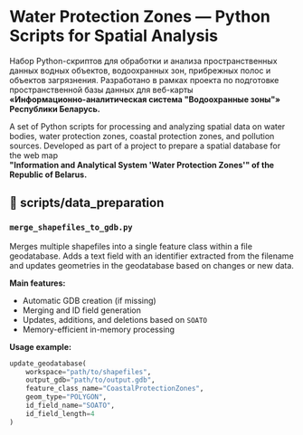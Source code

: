 # Water Protection Zones — Python Scripts for Spatial Analysis

Набор Python-скриптов для обработки и анализа пространственных данных водных объектов, водоохранных зон, прибрежных полос и объектов загрязнения.
Разработано в рамках проекта по подготовке пространственной базы данных для веб-карты  
**«Информационно-аналитическая система "Водоохранные зоны"» Республики Беларусь.**

A set of Python scripts for processing and analyzing spatial data on water bodies, water protection zones, coastal protection zones, and pollution sources.
Developed as part of a project to prepare a spatial database for the web map  
**"Information and Analytical System 'Water Protection Zones'" of the Republic of Belarus.**

## 📁 scripts/data_preparation

### `merge_shapefiles_to_gdb.py`
Merges multiple shapefiles into a single feature class within a file geodatabase. Adds a text field with an identifier extracted from the filename and updates geometries in the geodatabase based on changes or new data.

**Main features:**
- Automatic GDB creation (if missing)
- Merging and ID field generation
- Updates, additions, and deletions based on `SOATO`
- Memory-efficient in-memory processing

**Usage example:**

```python
update_geodatabase(
    workspace="path/to/shapefiles",
    output_gdb="path/to/output.gdb",
    feature_class_name="CoastalProtectionZones",
    geom_type="POLYGON",
    id_field_name="SOATO",
    id_field_length=4
)
